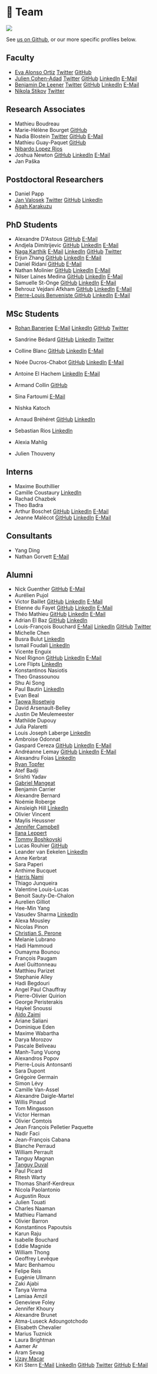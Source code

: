 # <span>👫</span> Team

![](../.gitbook/assets/lab_2024.jpeg)

See [us on Github](https://github.com/orgs/neuropoly/people), or our more specific profiles below.

## Faculty

* [Eva Alonso Ortiz](faculty/eva-alonso-ortiz.md)
  [<i class="fab fa-twitter" title="Twitter" aria-hidden="true"></i><span>Twitter</span>](https://twitter.com/evaalonsoortiz)
  [<i class="fab fa-github" title="GitHub" aria-hidden="true"></i><span>GitHub</span>](https://github.com/evaalonsoortiz)
* [Julien Cohen-Adad](faculty/julien-cohen-adad.md)
  [<i class="fab fa-twitter" title="Twitter" aria-hidden="true"></i><span>Twitter</span>](https://twitter.com/jcohenadad)
  [<i class="fab fa-github" title="GitHub" aria-hidden="true"></i><span>GitHub</span>](https://github.com/jcohenadad/)
  [<i class="fab fa-linkedin" title="LinkedIn" aria-hidden="true"></i><span>LinkedIn</span>](https://www.linkedin.com/in/jcohenadad/)
  [<i class="fa fa-envelope" title="E-Mail" aria-hidden="true"></i><span>E-Mail</span>](mailto:jcohen@polymtl.ca)
* [Benjamin De Leener](faculty/benjamin-de-leener.md)
  [<i class="fab fa-twitter" title="Twitter" aria-hidden="true"></i><span>Twitter</span>](https://twitter.com/bendeleener)
  [<i class="fab fa-github" title="GitHub" aria-hidden="true"></i><span>GitHub</span>](https://github.com/benjamindeleener)
  [<i class="fab fa-linkedin" title="LinkedIn" aria-hidden="true"></i><span>LinkedIn</span>](https://www.linkedin.com/in/benjamindeleener/)
  [<i class="fa fa-envelope" title="E-Mail" aria-hidden="true"></i><span>E-Mail</span>](mailto:benjamin.de-leener@polymtl.ca)
* [Nikola Stikov](faculty/nikola-stikov.md)
  [<i class="fab fa-twitter" title="Twitter" aria-hidden="true"></i><span>Twitter</span>](https://twitter.com/stikov)

## Research Associates

* Mathieu Boudreau
* Marie-Hélène Bourget
  [<i class="fab fa-github" title="GitHub" aria-hidden="true"></i><span>GitHub</span>](https://github.com/mariehbourget)
* Nadia Blostein
  [<i class="fab fa-twitter" title="Twitter" aria-hidden="true"></i><span>Twitter</span>](https://twitter.com/BlosteinNadia)
  [<i class="fab fa-github" title="GitHub" aria-hidden="true"></i><span>GitHub</span>](https://github.com/nadiablostein)
  [<i class="fa fa-envelope" title="E-Mail" aria-hidden="true"></i><span>E-Mail</span>](mailto:nadia.blostein@polymtl.ca)
* Mathieu Guay-Paquet
  [<i class="fab fa-github" title="GitHub" aria-hidden="true"></i><span>GitHub</span>](https://github.com/mguaypaq)
* [Nibardo Lopez Rios](research-associates/nibardo-lopez-rios.md)
* Joshua Newton 
  [<i class="fab fa-github" title="GitHub" aria-hidden="true"></i><span>GitHub</span>](https://github.com/joshuacwnewton)
  [<i class="fab fa-linkedin" title="LinkedIn" aria-hidden="true"></i><span>LinkedIn</span>](https://www.linkedin.com/in/joshuacwnewton/)
  [<i class="fa fa-envelope" title="E-Mail" aria-hidden="true"></i><span>E-Mail</span>](mailto:joshua.newton@polymtl.ca)
* Jan Paška

## Postdoctoral Researchers

* Daniel Papp
* [Jan Valosek](postdoctoral-researchers/jan-valosek.md)
  [<i class="fab fa-twitter" title="Twitter" aria-hidden="true"></i><span>Twitter</span>](https://twitter.com/ValosekJan) 
  [<i class="fab fa-github" title="GitHub" aria-hidden="true"></i><span>GitHub</span>](https://github.com/valosekj)
  [<i class="fab fa-linkedin" title="LinkedIn" aria-hidden="true"></i><span>LinkedIn</span>](https://www.linkedin.com/in/jan-valosek)
* [Agah Karakuzu](phd-students/agah-karakuzu.md)

## PhD Students

* Alexandre D'Astous
  [<i class="fab fa-github" title="GitHub" aria-hidden="true"></i><span>GitHub</span>](https://github.com/po09i)
  [<i class="fa fa-envelope" title="E-Mail" aria-hidden="true"></i><span>E-Mail</span>](mailto:adastous023@gmail.com)
* Andjela Dimitrijevic
  [<i class="fab fa-github" title="GitHub" aria-hidden="true"></i><span>GitHub</span>](https://github.com/Andjelaaaa)
  [<i class="fab fa-linkedin" title="LinkedIn" aria-hidden="true"></i><span>LinkedIn</span>](https://www.linkedin.com/in/andjela-dimitrijevic-470651171/)
  [<i class="fa fa-envelope" title="E-Mail" aria-hidden="true"></i><span>E-Mail</span>](mailto:andjela.dimitrijevic@polymtl.ca)
* [Naga Karthik](https://naga-karthik.github.io)
  [<i class="fa fa-envelope" title="E-Mail" aria-hidden="true"></i><span>E-Mail</span>](mailto:emvnagakarthik@gmail.com)
  [<i class="fab fa-linkedin" title="LinkedIn" aria-hidden="true"></i><span>LinkedIn</span>](https://www.linkedin.com/in/naga-karthik-enamundram-7b1559174/)
  [<i class="fab fa-github" title="GitHub" aria-hidden="true"></i><span>GitHub</span>](https://github.com/naga-karthik)
  [<i class="fab fa-twitter" title="Twitter" aria-hidden="true"></i><span>Twitter</span>](https://twitter.com/naga_karthik7)
* Erjun Zhang
  [<i class="fab fa-github" title="GitHub" aria-hidden="true"></i><span>GitHub</span>](https://github.com/zhangerjun)
  [<i class="fab fa-linkedin" title="LinkedIn" aria-hidden="true"></i><span>LinkedIn</span>](https://www.linkedin.com/in/zhangerjun/)
  [<i class="fa fa-envelope" title="E-Mail" aria-hidden="true"></i><span>E-Mail</span>](mailto:erjun.zhang@polymtl.ca)
* Daniel Ridani
  [<i class="fab fa-github" title="GitHub" aria-hidden="true"></i><span>GitHub</span>](https://github.com/Danirid)
  [<i class="fa fa-envelope" title="E-Mail" aria-hidden="true"></i><span>E-Mail</span>](mailto:daniel.ridani@polymtl.ca)
* Nathan Molinier
  [<i class="fab fa-github" title="GitHub" aria-hidden="true"></i><span>GitHub</span>](https://github.com/NathanMolinier) 
  [<i class="fab fa-linkedin" title="LinkedIn" aria-hidden="true"></i><span>LinkedIn</span>](https://www.linkedin.com/in/nathan-molinier-743972180/)
  [<i class="fa fa-envelope" title="E-Mail" aria-hidden="true"></i><span>E-Mail</span>](mailto:nathan.molinier@polymtl.ca)
* Nilser Laines Medina
  [<i class="fab fa-github" title="GitHub" aria-hidden="true"></i><span>GitHub</span>](https://github.com/Nilser3)
  [<i class="fab fa-linkedin" title="LinkedIn" aria-hidden="true"></i><span>LinkedIn</span>](https://www.linkedin.com/in/nilser-laines/)
  [<i class="fa fa-envelope" title="E-Mail" aria-hidden="true"></i><span>E-Mail</span>](mailto:nilser.laines@gmail.com)
* Samuelle St-Onge
  [<i class="fab fa-github" title="GitHub" aria-hidden="true"></i><span>GitHub</span>](https://github.com/samuellestonge)
  [<i class="fab fa-linkedin" title="LinkedIn" aria-hidden="true"></i><span>LinkedIn</span>](https://www.linkedin.com/in/samuelle-st-onge-578b89185/)
  [<i class="fa fa-envelope" title="E-Mail" aria-hidden="true"></i><span>E-Mail</span>](mailto:samuelle.st-onge@polymtl.ca)
* Behrouz Vejdani Afkham
  [<i class="fab fa-github" title="GitHub" aria-hidden="true"></i><span>GitHub</span>](https://github.com/behrouzvia)
  [<i class="fab fa-linkedin" title="LinkedIn" aria-hidden="true"></i><span>LinkedIn</span>](https://www.linkedin.com/in/behrouz-vejdani-afkham-864913141/)
  [<i class="fa fa-envelope" title="E-Mail" aria-hidden="true"></i><span>E-Mail</span>](mailto:behrouz.vejdani-afkham@polymtl.ca)
* [Pierre-Louis Benveniste ](https://plbenveniste.github.io/)
  [<i class="fab fa-github" title="GitHub" aria-hidden="true"></i><span>GitHub</span>](https://github.com/plbenveniste)
  [<i class="fab fa-linkedin" title="LinkedIn" aria-hidden="true"></i><span>LinkedIn</span>](https://www.linkedin.com/in/pierre-louis-benveniste/)
  [<i class="fa fa-envelope" title="E-Mail" aria-hidden="true"></i><span>E-Mail</span>](mailto:pierrelouis.benveniste03@gmail.com)
  
## MSc Students

* [Rohan Banerjee](https://rohanbanerjee.netlify.app)
  [<i class="fa fa-envelope" title="E-Mail" aria-hidden="true"></i><span>E-Mail</span>](mailto:banerjee.rohan98@gmail.com)
  [<i class="fab fa-linkedin" title="LinkedIn" aria-hidden="true"></i><span>LinkedIn</span>](https://www.linkedin.com/in/rohanbanerjee1)
  [<i class="fab fa-github" title="GitHub" aria-hidden="true"></i><span>GitHub</span>](https://github.com/rohanbanerjee)
  [<i class="fab fa-twitter" title="Twitter" aria-hidden="true"></i><span>Twitter</span>](https://twitter.com/rohanbanerjeee)
* Sandrine Bédard
  [<i class="fab fa-github" title="GitHub" aria-hidden="true"></i><span>GitHub</span>](https://github.com/sandrinebedard)
  [<i class="fab fa-linkedin" title="LinkedIn" aria-hidden="true"></i><span>LinkedIn</span>](https://www.linkedin.com/in/sandrine-b%C3%A9dard-453939186/)
   [<i class="fab fa-twitter" title="Twitter" aria-hidden="true"></i><span>Twitter</span>](https://twitter.com/SandBedard)
* Colline Blanc
  [<i class="fab fa-github" title="GitHub" aria-hidden="true"></i><span>GitHub</span>](https://github.com/CollineBlanc)
  [<i class="fab fa-linkedin" title="LinkedIn" aria-hidden="true"></i><span>LinkedIn</span>](https://www.linkedin.com/in/collineblc/)
  [<i class="fa fa-envelope" title="E-Mail" aria-hidden="true"></i><span>E-Mail</span>](mailto:colline.blanc@polymtl.ca)
* Noée Ducros-Chabot
  [<i class="fab fa-github" title="GitHub" aria-hidden="true"></i><span>GitHub</span>](https://github.com/noeedc)
  [<i class="fab fa-linkedin" title="LinkedIn" aria-hidden="true"></i><span>LinkedIn</span>](https://www.linkedin.com/in/no%C3%A9e-ducros-chabot-1bb6a51a1/)
  [<i class="fa fa-envelope" title="E-Mail" aria-hidden="true"></i><span>E-Mail</span>](mailto:noee.ducros-chabot@polymtl.ca)
* Antoine El Hachem
  [<i class="fab fa-linkedin" title="LinkedIn" aria-hidden="true"></i><span>LinkedIn</span>](https://www.linkedin.com/in/antoineelhachem/)
  [<i class="fa fa-envelope" title="E-Mail" aria-hidden="true"></i><span>E-Mail</span>](mailto:antoine-2.el-hachem@polymtl.ca)

* Armand Collin
  [<i class="fab fa-github" title="GitHub" aria-hidden="true"></i><span>GitHub</span>](https://github.com/hermancollin)
* Sina Fartoumi
  [<i class="fa fa-envelope" title="E-Mail" aria-hidden="true"></i><span>E-Mail</span>](mailto:sina.fartoumi@polymtl.ca)
* Nishka Katoch 
* Arnaud Bréhéret
  [<i class="fab fa-github" title="GitHub" aria-hidden="true"></i><span>GitHub</span>](https://github.com/4rnaudB)
  [<i class="fab fa-linkedin" title="LinkedIn" aria-hidden="true"></i><span>LinkedIn</span>](https://www.linkedin.com/in/arnaud-br%C3%A9h%C3%A9ret-8ba353232/)

* Sebastian Rios
  [<i class="fab fa-linkedin" title="LinkedIn" aria-hidden="true"></i><span>LinkedIn</span>](https://https://www.linkedin.com/in/sebastian-adolfo-488b08192/)
  
* Alexia Mahlig
* Julien Thouveny

## Interns

* Maxime Bouthillier
* Camille Coustaury
  [<i class="fab fa-linkedin" title="LinkedIn" aria-hidden="true"></i><span>LinkedIn</span>](https://www.linkedin.com/in/camille-coustaury/)
* Rachad Chazbek
* Theo Badra
* Arthur Boschet
  [<i class="fab fa-github" title="GitHub" aria-hidden="true"></i><span>GitHub</span>](https://github.com/ArthurBoschet)
  [<i class="fab fa-linkedin" title="LinkedIn" aria-hidden="true"></i><span>LinkedIn</span>](https://www.linkedin.com/in/arthur-boschet/)
  [<i class="fa fa-envelope" title="E-Mail" aria-hidden="true"></i><span>E-Mail</span>](mailto:arthur.boschet@mila.quebec)
* Jeanne Malécot
  [<i class="fab fa-github" title="GitHub" aria-hidden="true"></i><span>GitHub</span>](https://github.com/MalecotJeanne)
  [<i class="fab fa-linkedin" title="LinkedIn" aria-hidden="true"></i><span>LinkedIn</span>](https://www.linkedin.com/in/jeannemalecot/)
  [<i class="fa fa-envelope" title="E-Mail" aria-hidden="true"></i><span>E-Mail</span>](mailto:jeanne.malecot@telecom-paris.fr)
## Consultants

* Yang Ding
* Nathan Gorvett
[<i class="fa fa-envelope" title="E-Mail" aria-hidden="true"></i><span>E-Mail</span>](mailto:nathan@nzm.ca)

## Alumni

* Nick Guenther
  [<i class="fab fa-github" title="GitHub" aria-hidden="true"></i><span>GitHub</span>](https://github.com/kousu)
  [<i class="fa fa-envelope" title="E-Mail" aria-hidden="true"></i><span>E-Mail</span>](mailto:nick.guenther@polymtl.ca)
* Aurélien Pujol
* Victor Baillet
  [<i class="fab fa-github" title="GitHub" aria-hidden="true"></i><span>GitHub</span>](https://github.com/VictorBaillet)
  [<i class="fab fa-linkedin" title="LinkedIn" aria-hidden="true"></i><span>LinkedIn</span>](https://www.linkedin.com/in/victor-baillet-a098a2202/)
  [<i class="fa fa-envelope" title="E-Mail" aria-hidden="true"></i><span>E-Mail</span>](mailto:victor.baillet@polytechnique.edu)
* Etienne du Fayet
  [<i class="fab fa-github" title="GitHub" aria-hidden="true"></i><span>GitHub</span>](https://github.com/etdufay)
  [<i class="fab fa-linkedin" title="LinkedIn" aria-hidden="true"></i><span>LinkedIn</span>](https://www.linkedin.com/in/etienne-d-610a9a134/)
  [<i class="fa fa-envelope" title="E-Mail" aria-hidden="true"></i><span>E-Mail</span>](mailto:etienne.du-fayet-de-la-tour@polytechnique.edu)
* Théo Mathieu
  [<i class="fab fa-github" title="GitHub" aria-hidden="true"></i><span>GitHub</span>](https://github.com/tzebre)
  [<i class="fab fa-linkedin" title="LinkedIn" aria-hidden="true"></i><span>LinkedIn</span>](https://www.linkedin.com/in/theo-mathieu7/)
  [<i class="fa fa-envelope" title="E-Mail" aria-hidden="true"></i><span>E-Mail</span>](mailto:theo.mathieu@insa-lyon.fr)
* Adrian El Baz
  [<i class="fab fa-github" title="GitHub" aria-hidden="true"></i><span>GitHub</span>](https://github.com/ebadrian)
  [<i class="fab fa-linkedin" title="LinkedIn" aria-hidden="true"></i><span>LinkedIn</span>](https://www.linkedin.com/in/adrian-el-baz/)
* Louis-François Bouchard
  [<i class="fa fa-envelope" title="E-Mail" aria-hidden="true"></i><span>E-Mail</span>](mailto:bouchard.lf@gmail.com)
  [<i class="fab fa-linkedin" title="LinkedIn" aria-hidden="true"></i><span>LinkedIn</span>](https://www.linkedin.com/in/whats-ai/)
  [<i class="fab fa-github" title="GitHub" aria-hidden="true"></i><span>GitHub</span>](https://github.com/louisfb01)
  [<i class="fab fa-twitter" title="Twitter" aria-hidden="true"></i><span>Twitter</span>](https://twitter.com/Whats_AI) 
* Michelle Chen
* Busra Bulut
  [<i class="fab fa-linkedin" title="LinkedIn" aria-hidden="true"></i><span>LinkedIn</span>](https://www.linkedin.com/in/busra-bulut-a26420204/)
* Ismail Foudali 
  [<i class="fab fa-linkedin" title="LinkedIn" aria-hidden="true"></i><span>LinkedIn</span>](https://www.linkedin.com/in/ismail-foudali-780728166/)
* Vicente Enguix
* Noel Rignon
  [<i class="fab fa-github" title="GitHub" aria-hidden="true"></i><span>GitHub</span>](https://github.com/RignonNoel/)
  [<i class="fab fa-linkedin" title="LinkedIn" aria-hidden="true"></i><span>LinkedIn</span>](https://www.linkedin.com/in/rignonnoel/)
  [<i class="fa fa-envelope" title="E-Mail" aria-hidden="true"></i><span>E-Mail</span>](mailto:noel.rignon@fjnr.ca)
* Lore Flipts
  [<i class="fab fa-linkedin" title="LinkedIn" aria-hidden="true"></i><span>LinkedIn</span>](https://www.linkedin.com/in/lore-flipts-251688234/)
* Konstantinos Nasiotis
* Theo Gnassounou
* Shu Ai Song
* Paul Bautin
  [<i class="fab fa-linkedin" title="LinkedIn" aria-hidden="true"></i><span>LinkedIn</span>](https://www.linkedin.com/in/paul-bautin-757690175/)
* Evan Beal
* [Taowa Rosetwig](research-associates/taowa-rosetwig.md)
* David Arsenault-Belley
* Justin De Meulemeester
* Mathilde Dupouy
* Julia Palaretti
* Louis Joseph Laberge
  [<i class="fab fa-linkedin" title="LinkedIn" aria-hidden="true"></i><span>LinkedIn</span>](https://www.linkedin.com/in/louis-joseph-laberge-8452b4207/)
* Ambroise Odonnat
* Gaspard Cereza
  [<i class="fab fa-github" title="GitHub" aria-hidden="true"></i><span>GitHub</span>](https://github.com/gaspardcereza)
  [<i class="fab fa-linkedin" title="LinkedIn" aria-hidden="true"></i><span>LinkedIn</span>](https://www.linkedin.com/in/gaspard-cereza-495584144/)
  [<i class="fa fa-envelope" title="E-Mail" aria-hidden="true"></i><span>E-Mail</span>](mailto:gaspard.cereza@gmail.com)
* Andréanne Lemay
  [<i class="fab fa-github" title="GitHub" aria-hidden="true"></i><span>GitHub</span>](https://github.com/andreanne-lemay)
  [<i class="fab fa-linkedin" title="LinkedIn" aria-hidden="true"></i><span>LinkedIn</span>](https://www.linkedin.com/in/andreanne-lemay/)
  [<i class="fa fa-envelope" title="E-Mail" aria-hidden="true"></i><span>E-Mail</span>](mailto:andreanne.lemay@polymtl.ca)
* Alexandru Foias
  [<i class="fab fa-linkedin" title="LinkedIn" aria-hidden="true"></i><span>LinkedIn</span>](https://ca.linkedin.com/in/alexandrufoias)
* [Ryan Topfer](phd-students/ryan-topfer.md)
* Atef Badji
* Srishti Yadav
* [Gabriel Mangeat](alumni/gabriel-mangeat.md)
* Benjamin Carrier
* Alexandre Bernard
* Noémie Roberge
* Ainsleigh Hill
[<i class="fab fa-linkedin" title="LinkedIn" aria-hidden="true"></i><span>LinkedIn</span>](https://www.linkedin.com/in/ainsleigh-hill-836296124/)
* Olivier Vincent
* Maylis Heussner
* [Jennifer Campbell](http://www.bic.mni.mcgill.ca/\~jcampbel/)
* [Ilana Leppert](http://www.bic.mni.mcgill.ca/PeopleStaff/LeppertIlana)
* [Tommy Boshkovski](alumni/tommy-boshkovski.md)
* Lucas Rouhier
  [<i class="fab fa-github" title="GitHub" aria-hidden="true"></i><span>GitHub</span>](https://github.com/lrouhier)
* Leander van Eekelen
  [<i class="fab fa-linkedin" title="LinkedIn" aria-hidden="true"></i><span>LinkedIn</span>](https://www.linkedin.com/in/leander-van-eekelen/)
* Anne Kerbrat
* Sara Paperi
* Anthime Bucquet
* [Harris Nami](alumni/harris-nami.md)
* Thiago Junqueira
* Valentine Louis-Lucas
* Benoit Sauty-De-Chalon
* Aurelien Gilliot
* Hee-Min Yang
* Vasudev Sharma
  [<i class="fab fa-linkedin" title="LinkedIn" aria-hidden="true"></i><span>LinkedIn</span>](https://in.linkedin.com/in/vs74)
* Alexa Mousley
* Nicolas Pinon
* [Christian S. Perone](alumni/christian-s.-perone.md)
* Melanie Lubrano
* Hadi Hammoud
* Oumayma Bounou
* François Paugam
* Axel Guittonneau
* Matthieu Parizet
* Stephanie Alley
* Hadi Begdouri
* Angel Paul Chauffray
* Pierre-Olivier Quirion
* George Peristerakis
* Haykel Snoussi
* [Aldo Zaimi](alumni/aldo-zaimi.md)
* Ariane Saliani
* Dominique Eden
* Maxime Wabartha
* Darya Morozov
* Pascale Beliveau
* Manh-Tung Vuong
* Alexandros Popov
* Pierre-Louis Antonsanti
* Sara Dupont
* Grégoire Germain
* Simon Lévy
* Camille Van-Assel
* Alexandre Daigle-Martel
* Willis Pinaud
* Tom Mingasson
* Victor Herman
* Olivier Comtois
* Jean François Pelletier Paquette
* Nadir Faci
* Jean-François Cabana
* Blanche Perraud
* William Perrault
* Tanguy Magnan
* [Tanguy Duval](alumni/tanguy-duval.md)
* Paul Picard
* Ritesh Warty
* Thomas Sharif-Kerdreux
* Nicola Paolantonio
* Augustin Roux
* Julien Touati
* Charles Naaman
* Mathieu Flamand
* Olivier Barron
* Konstantinos Papoutsis
* Karun Raju
* Isabelle Bouchard
* Eddie Magnide
* William Thong
* Geoffrey Levêque
* Marc Benhamou
* Felipe Reis
* Eugénie Ullmann
* Zaki Ajabi
* Tanya Verma
* Lamiaa Amzil
* Genevieve Foley
* Jennifer Khoury
* Alexandre Brunet
* Atma-Luseck Adoungotchodo
* Elisabeth Chevalier
* Marius Tuznick
* Laura Brightman
* Aamer Ar
* Aram Sevag
* [Uzay Macar](https://uzaymacar.github.io)
* Kiri Stern
  [<i class="fa fa-envelope" title="E-Mail" aria-hidden="true"></i><span>E-Mail</span>](mailto:kiri.stern@mail.mcgill.ca)
  [<i class="fab fa-linkedin" title="LinkedIn" aria-hidden="true"></i><span>LinkedIn</span>](https://www.linkedin.com/in/kiri-stern-6a7199197/)
  [<i class="fab fa-github" title="GitHub" aria-hidden="true"></i><span>GitHub</span>](https://github.com/kiristern)
  [<i class="fab fa-twitter" title="Twitter" aria-hidden="true"></i><span>Twitter</span>](https://twitter.com/_kastern) 
  [<i class="fab fa-github" title="GitHub" aria-hidden="true"></i><span>GitHub</span>](https://github.com/uzaymacar)
  [<i class="fa fa-envelope" title="E-Mail" aria-hidden="true"></i><span>E-Mail</span>](mailto:uzay.macar@gmail.com)
